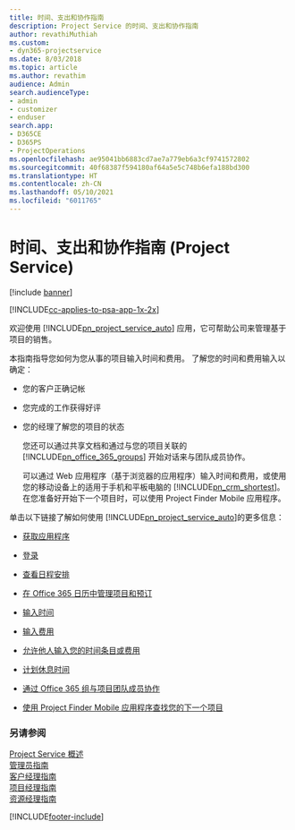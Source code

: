 ```yaml
---
title: 时间、支出和协作指南
description: Project Service 的时间、支出和协作指南
author: revathiMuthiah
ms.custom:
- dyn365-projectservice
ms.date: 8/03/2018
ms.topic: article
ms.author: revathim
audience: Admin
search.audienceType:
- admin
- customizer
- enduser
search.app:
- D365CE
- D365PS
- ProjectOperations
ms.openlocfilehash: ae95041bb6883cd7ae7a779eb6a3cf9741572802
ms.sourcegitcommit: 40f68387f594180af64a5e5c748b6efa188bd300
ms.translationtype: HT
ms.contentlocale: zh-CN
ms.lasthandoff: 05/10/2021
ms.locfileid: "6011765"
---
```

# <a name="time-expense-and-collaboration-guide-project-service"></a>时间、支出和协作指南 (Project Service)

[!include [banner](../includes/psa-now-project-operations.md)]

[!INCLUDE[cc-applies-to-psa-app-1x-2x](../includes/cc-applies-to-psa-app-1x-2x.md)]

欢迎使用 [!INCLUDE[pn_project_service_auto](../includes/pn-project-service-auto.md)] 应用，它可帮助公司来管理基于项目的销售。 
  
 本指南指导您如何为您从事的项目输入时间和费用。 了解您的时间和费用输入以确定：  
  
- 您的客户正确记帐  
  
- 您完成的工作获得好评  
  
- 您的经理了解您的项目的状态  
  
  您还可以通过共享文档和通过与您的项目关联的 [!INCLUDE[pn_office_365_groups](../includes/pn-office-365-groups.md)] 开始对话来与团队成员协作。  
  
  可以通过 Web 应用程序（基于浏览器的应用程序）输入时间和费用，或使用您的移动设备上的适用于手机和平板电脑的 [!INCLUDE[pn_crm_shortest](../includes/pn-crm-shortest.md)]。 在您准备好开始下一个项目时，可以使用 Project Finder Mobile 应用程序。  
  
单击以下链接了解如何使用 [!INCLUDE[pn_project_service_auto](../includes/pn-project-service-auto.md)]的更多信息：  
  
-   [获取应用程序](../psa/get-apps.md)  
  
-   [登录](../psa/sign-in.md)  
  
-   [查看日程安排](../psa/view-schedule.md)  
  
-   [在 Office 365 日历中管理项目和预订](../psa/manage-project-bookings-office-365-calendar.md)  
  
-   [输入时间](../psa/enter-time.md)  
  
-   [输入费用](../psa/enter-expenses.md)  
  
-   [允许他人输入您的时间条目或费用](../psa/allow-someone-else-enter-time-entry-expense.md)  
  
-   [计划休息时间](../psa/schedule-time-off.md)  
  
-   [通过 Office 365 组与项目团队成员协作](../psa/collaborate-project-team-members-office-365-groups.md)  
  
-   [使用 Project Finder Mobile 应用程序查找您的下一个项目](../psa/find-next-project-finder-mobile-app.md)  
  
### <a name="see-also"></a>另请参阅  
 [Project Service 概述](../psa/overview.md)   
 [管理员指南](../psa/admin-guide.md)   
 [客户经理指南](../psa/account-manager-guide.md)   
 [项目经理指南](../psa/project-manager-guide.md)   
 [资源经理指南](../psa/resource-manager-guide.md)   


[!INCLUDE[footer-include](../includes/footer-banner.md)]